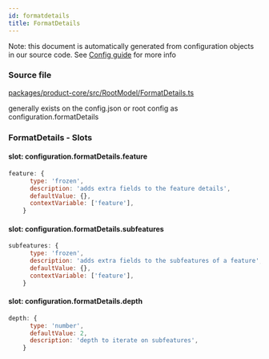 ```yaml
---
id: formatdetails
title: FormatDetails
---
```


Note: this document is automatically generated from configuration objects in our
source code. See [Config guide](/docs/config_guide) for more info

### Source file

[packages/product-core/src/RootModel/FormatDetails.ts](https://github.com/GMOD/jbrowse-components/blob/main/packages/product-core/src/RootModel/FormatDetails.ts)

generally exists on the config.json or root config as
configuration.formatDetails

### FormatDetails - Slots

#### slot: configuration.formatDetails.feature

```js
feature: {
      type: 'frozen',
      description: 'adds extra fields to the feature details',
      defaultValue: {},
      contextVariable: ['feature'],
    }
```

#### slot: configuration.formatDetails.subfeatures

```js
subfeatures: {
      type: 'frozen',
      description: 'adds extra fields to the subfeatures of a feature',
      defaultValue: {},
      contextVariable: ['feature'],
    }
```

#### slot: configuration.formatDetails.depth

```js
depth: {
      type: 'number',
      defaultValue: 2,
      description: 'depth to iterate on subfeatures',
    }
```
